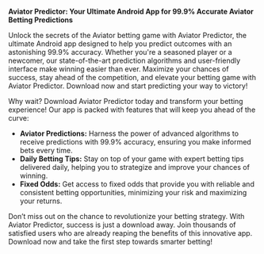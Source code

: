 **Aviator Predictor: Your Ultimate Android App for 99.9% Accurate Aviator Betting Predictions**

Unlock the secrets of the Aviator betting game with Aviator Predictor, the ultimate Android app designed to help you predict outcomes with an astonishing 99.9% accuracy. Whether you're a seasoned player or a newcomer, our state-of-the-art prediction algorithms and user-friendly interface make winning easier than ever. Maximize your chances of success, stay ahead of the competition, and elevate your betting game with Aviator Predictor. Download now and start predicting your way to victory!

Why wait? Download Aviator Predictor today and transform your betting experience! Our app is packed with features that will keep you ahead of the curve:

- **Aviator Predictions:** Harness the power of advanced algorithms to receive predictions with 99.9% accuracy, ensuring you make informed bets every time.
- **Daily Betting Tips:** Stay on top of your game with expert betting tips delivered daily, helping you to strategize and improve your chances of winning.
- **Fixed Odds:** Get access to fixed odds that provide you with reliable and consistent betting opportunities, minimizing your risk and maximizing your returns.

Don’t miss out on the chance to revolutionize your betting strategy. With Aviator Predictor, success is just a download away. Join thousands of satisfied users who are already reaping the benefits of this innovative app. Download now and take the first step towards smarter betting!
